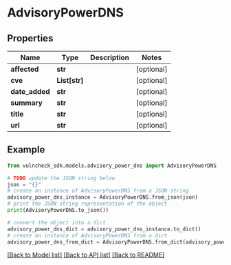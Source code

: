 # AdvisoryPowerDNS


## Properties

Name | Type | Description | Notes
------------ | ------------- | ------------- | -------------
**affected** | **str** |  | [optional] 
**cve** | **List[str]** |  | [optional] 
**date_added** | **str** |  | [optional] 
**summary** | **str** |  | [optional] 
**title** | **str** |  | [optional] 
**url** | **str** |  | [optional] 

## Example

```python
from vulncheck_sdk.models.advisory_power_dns import AdvisoryPowerDNS

# TODO update the JSON string below
json = "{}"
# create an instance of AdvisoryPowerDNS from a JSON string
advisory_power_dns_instance = AdvisoryPowerDNS.from_json(json)
# print the JSON string representation of the object
print(AdvisoryPowerDNS.to_json())

# convert the object into a dict
advisory_power_dns_dict = advisory_power_dns_instance.to_dict()
# create an instance of AdvisoryPowerDNS from a dict
advisory_power_dns_from_dict = AdvisoryPowerDNS.from_dict(advisory_power_dns_dict)
```
[[Back to Model list]](../README.md#documentation-for-models) [[Back to API list]](../README.md#documentation-for-api-endpoints) [[Back to README]](../README.md)


